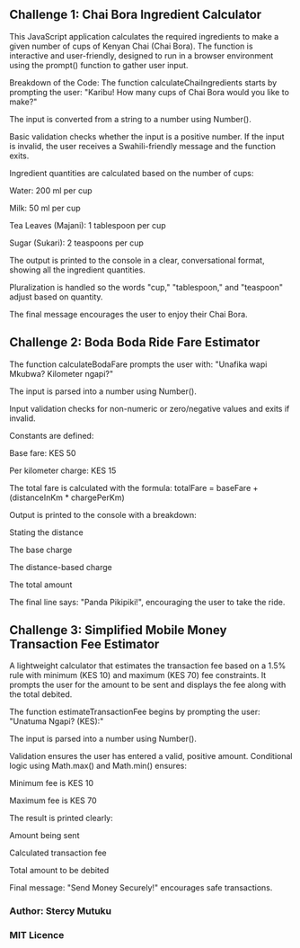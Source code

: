 ## Challenge 1: Chai Bora Ingredient Calculator

This JavaScript application calculates the required ingredients to make a given number of cups of Kenyan Chai (Chai Bora). The function is interactive and user-friendly, designed to run in a browser environment using the prompt() function to gather user input.

Breakdown of the Code:
The function calculateChaiIngredients starts by prompting the user:
"Karibu! How many cups of Chai Bora would you like to make?"

The input is converted from a string to a number using Number().

Basic validation checks whether the input is a positive number. If the input is invalid, the user receives a Swahili-friendly message and the function exits.

Ingredient quantities are calculated based on the number of cups:

Water: 200 ml per cup

Milk: 50 ml per cup

Tea Leaves (Majani): 1 tablespoon per cup

Sugar (Sukari): 2 teaspoons per cup

The output is printed to the console in a clear, conversational format, showing all the ingredient quantities.

Pluralization is handled so the words "cup," "tablespoon," and "teaspoon" adjust based on quantity.

The final message encourages the user to enjoy their Chai Bora.

## Challenge 2: Boda Boda Ride Fare Estimator 

The function calculateBodaFare prompts the user with:
"Unafika wapi Mkubwa? Kilometer ngapi?"

The input is parsed into a number using Number().

Input validation checks for non-numeric or zero/negative values and exits if invalid.

Constants are defined:

Base fare: KES 50

Per kilometer charge: KES 15

The total fare is calculated with the formula:
totalFare = baseFare + (distanceInKm * chargePerKm)

Output is printed to the console with a breakdown:

Stating the distance

The base charge

The distance-based charge

The total amount

The final line says: "Panda Pikipiki!", encouraging the user to take the ride.

## Challenge 3: Simplified Mobile Money Transaction Fee Estimator

A lightweight calculator that estimates the transaction fee based on a 1.5% rule
with minimum (KES 10) and maximum (KES 70) fee constraints. It prompts the user for 
the amount to be sent and displays the fee along with the total debited.

The function estimateTransactionFee begins by prompting the user:
"Unatuma Ngapi? (KES):"

The input is parsed into a number using Number().

Validation ensures the user has entered a valid, positive amount.
Conditional logic using Math.max() and Math.min() ensures:

Minimum fee is KES 10

Maximum fee is KES 70

The result is printed clearly:

Amount being sent

Calculated transaction fee

Total amount to be debited

Final message: "Send Money Securely!" encourages safe transactions.


### Author: Stercy Mutuku
### MIT Licence

